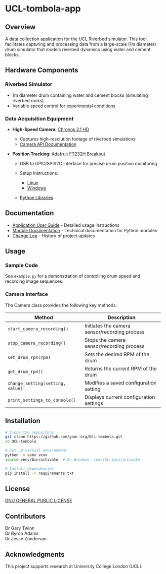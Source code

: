 # UCL-tombola-app

## Overview
A data collection application for the UCL Riverbed simulator. This tool facilitates capturing and processing data from a large-scale (1m diameter) drum simulator that models riverbed dynamics using water and cement blocks.
## Hardware Components
### Riverbed Simulator
- 1m diameter drum containing water and cement blocks (simulating riverbed rocks)
- Variable speed control for experimental conditions

### Data Acquisition Equipment
- **High-Speed Camera**: [Chronos 2.1 HD](https://www.krontech.ca/product/chronos-2-1-hd-high-speed-camera/)
    - Captures high-resolution footage of riverbed simulations
    - [Camera API Documentation](https://www.krontech.ca/wp-content/uploads/2020/05/WebAPI_Printout.pdf)

- **Position Tracking**: [Adafruit FT232H Breakout](https://www.adafruit.com/product/2264)
    - USB to GPIO/SPI/I2C interface for precise drum position monitoring
    - Setup Instructions:
        - [Linux](https://learn.adafruit.com/circuitpython-on-any-computer-with-ft232h/linux)
        - [Windows](https://learn.adafruit.com/circuitpython-on-any-computer-with-ft232h/windows)

    - [Python Libraries](https://github.com/adafruit/Adafruit_Blinka)

## Documentation
- [Application User Guide](./README.pdf) - Detailed usage instructions
- [Module Documentation](./docs/readme.md) - Technical documentation for Python modules
- [Change Log](./changelog.txt) - History of project updates

## Usage
### Sample Code
See `example.py` for a demonstration of controlling drum speed and recording image sequences.
### Camera Interface
The Camera class provides the following key methods:

| Method | Description |
| --- | --- |
| `start_camera_recording()` | Initiates the camera sensor/recording process |
| `stop_camera_recording()` | Stops the camera sensor/recording process |
| `set_drum_rpm(rpm)` | Sets the desired RPM of the drum |
| `get_drum_rpm()` | Returns the current RPM of the drum |
| `change_setting(setting, value)` | Modifies a saved configuration setting |
| `print_settings_to_console()` | Displays current configuration settings |
## Installation
``` bash
# Clone the repository
git clone https://github.com/your-org/UCL-tombola.git
cd UCL-tombola

# Set up virtual environment
python -m venv venv
source venv/bin/activate  # On Windows: venv\Scripts\activate

# Install dependencies
pip install -r requirements.txt
```
## License
[GNU GENERAL PUBLIC LICENSE](./LICENCE)
## Contributors
Dr Gary Twinn   
Dr Byron Adams  
Dr Jesse Zondervan  
## Acknowledgments
This project supports research at University College London (UCL).





